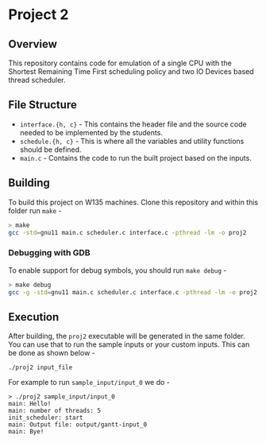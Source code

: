 # Project 2

## Overview

This repository contains code for emulation of a single CPU with the Shortest Remaining Time First scheduling policy and two IO Devices based thread scheduler.

## File Structure

- `interface.{h, c}` - This contains the header file and the source code needed to be implemented by the students.
- `schedule.{h, c}` - This is where all the variables and utility functions should be defined.
- `main.c` - Contains the code to run the built project based on the inputs.

## Building

To build this project on W135 machines. Clone this repository and within this folder run `make` -

```sh
> make
gcc -std=gnu11 main.c scheduler.c interface.c -pthread -lm -o proj2
```

### Debugging with GDB

To enable support for debug symbols, you should run `make debug` -

```sh
> make debug
gcc -g -std=gnu11 main.c scheduler.c interface.c -pthread -lm -o proj2
```

## Execution

After building, the `proj2` executable will be generated in the same folder. You can use that to run the sample inputs
or your custom inputs. This can be done as shown below -

```shell
./proj2 input_file
```

For example to run `sample_input/input_0` we do -

```shell
> ./proj2 sample_input/input_0
main: Hello!
main: number of threads: 5
init_scheduler: start
main: Output file: output/gantt-input_0
main: Bye!
```
